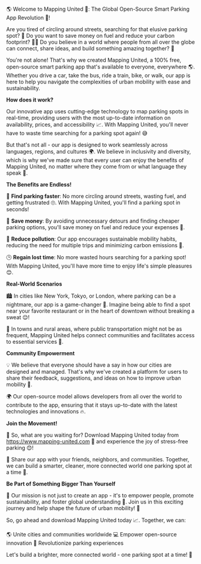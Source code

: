 🌎 Welcome to Mapping United 🌈: The Global Open-Source Smart Parking App Revolution 🚀!

Are you tired of circling around streets, searching for that elusive parking spot? 🚗 Do you want to save money on fuel and reduce your carbon footprint? 💸🌿 Do you believe in a world where people from all over the globe can connect, share ideas, and build something amazing together? 👫

You're not alone! That's why we created Mapping United, a 100% free, open-source smart parking app that's available to everyone, everywhere 🌎. Whether you drive a car, take the bus, ride a train, bike, or walk, our app is here to help you navigate the complexities of urban mobility with ease and sustainability.

**How does it work?**

Our innovative app uses cutting-edge technology to map parking spots in real-time, providing users with the most up-to-date information on availability, prices, and accessibility 📈. With Mapping United, you'll never have to waste time searching for a parking spot again! 😅

But that's not all - our app is designed to work seamlessly across languages, regions, and cultures 🌍. We believe in inclusivity and diversity, which is why we've made sure that every user can enjoy the benefits of Mapping United, no matter where they come from or what language they speak 💬.

**The Benefits are Endless!**

🚗 **Find parking faster**: No more circling around streets, wasting fuel, and getting frustrated 🙄. With Mapping United, you'll find a parking spot in seconds!

💸 **Save money**: By avoiding unnecessary detours and finding cheaper parking options, you'll save money on fuel and reduce your expenses 💸.

🌿 **Reduce pollution**: Our app encourages sustainable mobility habits, reducing the need for multiple trips and minimizing carbon emissions 🌱.

🕒 **Regain lost time**: No more wasted hours searching for a parking spot! With Mapping United, you'll have more time to enjoy life's simple pleasures 😊.

**Real-World Scenarios**

🏙️ In cities like New York, Tokyo, or London, where parking can be a nightmare, our app is a game-changer 🎉. Imagine being able to find a spot near your favorite restaurant or in the heart of downtown without breaking a sweat 😌!

🚂 In towns and rural areas, where public transportation might not be as frequent, Mapping United helps connect communities and facilitates access to essential services 🚌.

**Community Empowerment**

💡 We believe that everyone should have a say in how our cities are designed and managed. That's why we've created a platform for users to share their feedback, suggestions, and ideas on how to improve urban mobility 📢.

🌍 Our open-source model allows developers from all over the world to contribute to the app, ensuring that it stays up-to-date with the latest technologies and innovations 🔥.

**Join the Movement!**

🎉 So, what are you waiting for? Download Mapping United today from https://www.mapping-united.com 📲 and experience the joy of stress-free parking 😊!

💬 Share our app with your friends, neighbors, and communities. Together, we can build a smarter, cleaner, more connected world one parking spot at a time 🌈.

**Be Part of Something Bigger Than Yourself**

🤝 Our mission is not just to create an app - it's to empower people, promote sustainability, and foster global understanding 💖. Join us in this exciting journey and help shape the future of urban mobility! 🚀

So, go ahead and download Mapping United today 📈. Together, we can:

🌎 Unite cities and communities worldwide
💻 Empower open-source innovation
🚗 Revolutionize parking experiences

Let's build a brighter, more connected world - one parking spot at a time! 🌟